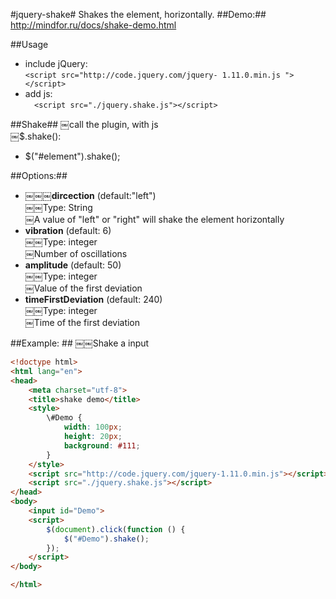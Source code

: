#jquery-shake#
Shakes the element, horizontally. 
##Demo:##
<http://mindfor.ru/docs/shake-demo.html>    

##Usage
* include jQuery:     
```<script src="http://code.jquery.com/jquery-￼1.11.0.min.js "></script>  ```        
* add js:  
```￼￼<script src="./jquery.shake.js"></script>  ```   
            
##Shake##
￼call the plugin, with js   
￼$.shake():
* $("#element").shake();    

##Options:##
* __￼￼￼dircection__ (default:"left")    
￼￼Type: String  
￼A value of "left" or "right" will shake the element horizontally  
* __vibration__ (default: 6)  
￼￼Type: integer     
￼Number of oscillations 
* __amplitude__ (default: 50)   
￼￼Type: integer     
￼Value of the first deviation   
* __timeFirstDeviation__ (default: 240)   
￼￼Type: integer  
￼Time of the first deviation    

##Example:    ##
￼￼Shake a input
```html
<!doctype html>
<html lang="en">
<head>
    <meta charset="utf-8">
    <title>shake demo</title>
    <style>
        \#Demo {
            width: 100px;
            height: 20px;
            background: #111;
        }
    </style>
    <script src="http://code.jquery.com/jquery-1.11.0.min.js"></script>
    <script src="./jquery.shake.js"></script>
</head>
<body>
    <input id="Demo">
    <script>
        $(document).click(function () {
            $("#Demo").shake();
        });
    </script>
</body>

</html>
```
